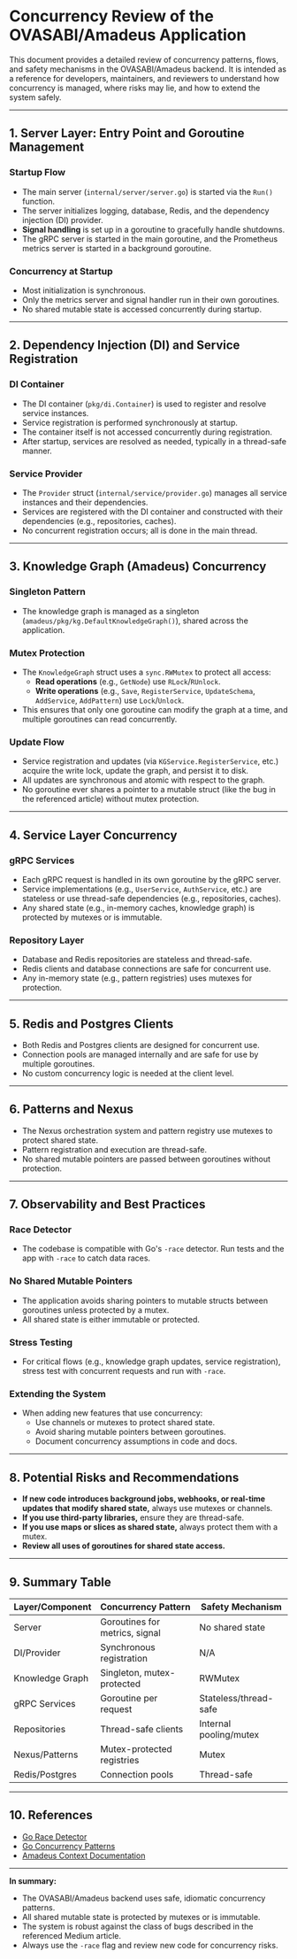# Concurrency Review of the OVASABI/Amadeus Application

This document provides a detailed review of concurrency patterns, flows, and safety mechanisms in
the OVASABI/Amadeus backend. It is intended as a reference for developers, maintainers, and
reviewers to understand how concurrency is managed, where risks may lie, and how to extend the
system safely.

---

## 1. Server Layer: Entry Point and Goroutine Management

### **Startup Flow**

- The main server (`internal/server/server.go`) is started via the `Run()` function.
- The server initializes logging, database, Redis, and the dependency injection (DI) provider.
- **Signal handling** is set up in a goroutine to gracefully handle shutdowns.
- The gRPC server is started in the main goroutine, and the Prometheus metrics server is started in
  a background goroutine.

### **Concurrency at Startup**

- Most initialization is synchronous.
- Only the metrics server and signal handler run in their own goroutines.
- No shared mutable state is accessed concurrently during startup.

---

## 2. Dependency Injection (DI) and Service Registration

### **DI Container**

- The DI container (`pkg/di.Container`) is used to register and resolve service instances.
- Service registration is performed synchronously at startup.
- The container itself is not accessed concurrently during registration.
- After startup, services are resolved as needed, typically in a thread-safe manner.

### **Service Provider**

- The `Provider` struct (`internal/service/provider.go`) manages all service instances and their
  dependencies.
- Services are registered with the DI container and constructed with their dependencies (e.g.,
  repositories, caches).
- No concurrent registration occurs; all is done in the main thread.

---

## 3. Knowledge Graph (Amadeus) Concurrency

### **Singleton Pattern**

- The knowledge graph is managed as a singleton (`amadeus/pkg/kg.DefaultKnowledgeGraph()`), shared
  across the application.

### **Mutex Protection**

- The `KnowledgeGraph` struct uses a `sync.RWMutex` to protect all access:
  - **Read operations** (e.g., `GetNode`) use `RLock`/`RUnlock`.
  - **Write operations** (e.g., `Save`, `RegisterService`, `UpdateSchema`, `AddService`,
    `AddPattern`) use `Lock`/`Unlock`.
- This ensures that only one goroutine can modify the graph at a time, and multiple goroutines can
  read concurrently.

### **Update Flow**

- Service registration and updates (via `KGService.RegisterService`, etc.) acquire the write lock,
  update the graph, and persist it to disk.
- All updates are synchronous and atomic with respect to the graph.
- No goroutine ever shares a pointer to a mutable struct (like the bug in the referenced article)
  without mutex protection.

---

## 4. Service Layer Concurrency

### **gRPC Services**

- Each gRPC request is handled in its own goroutine by the gRPC server.
- Service implementations (e.g., `UserService`, `AuthService`, etc.) are stateless or use
  thread-safe dependencies (e.g., repositories, caches).
- Any shared state (e.g., in-memory caches, knowledge graph) is protected by mutexes or is
  immutable.

### **Repository Layer**

- Database and Redis repositories are stateless and thread-safe.
- Redis clients and database connections are safe for concurrent use.
- Any in-memory state (e.g., pattern registries) uses mutexes for protection.

---

## 5. Redis and Postgres Clients

- Both Redis and Postgres clients are designed for concurrent use.
- Connection pools are managed internally and are safe for use by multiple goroutines.
- No custom concurrency logic is needed at the client level.

---

## 6. Patterns and Nexus

- The Nexus orchestration system and pattern registry use mutexes to protect shared state.
- Pattern registration and execution are thread-safe.
- No shared mutable pointers are passed between goroutines without protection.

---

## 7. Observability and Best Practices

### **Race Detector**

- The codebase is compatible with Go's `-race` detector. Run tests and the app with `-race` to catch
  data races.

### **No Shared Mutable Pointers**

- The application avoids sharing pointers to mutable structs between goroutines unless protected by
  a mutex.
- All shared state is either immutable or protected.

### **Stress Testing**

- For critical flows (e.g., knowledge graph updates, service registration), stress test with
  concurrent requests and run with `-race`.

### **Extending the System**

- When adding new features that use concurrency:
  - Use channels or mutexes to protect shared state.
  - Avoid sharing mutable pointers between goroutines.
  - Document concurrency assumptions in code and docs.

---

## 8. Potential Risks and Recommendations

- **If new code introduces background jobs, webhooks, or real-time updates that modify shared
  state,** always use mutexes or channels.
- **If you use third-party libraries,** ensure they are thread-safe.
- **If you use maps or slices as shared state,** always protect them with a mutex.
- **Review all uses of goroutines for shared state access.**

---

## 9. Summary Table

| Layer/Component | Concurrency Pattern            | Safety Mechanism       |
| --------------- | ------------------------------ | ---------------------- |
| Server          | Goroutines for metrics, signal | No shared state        |
| DI/Provider     | Synchronous registration       | N/A                    |
| Knowledge Graph | Singleton, mutex-protected     | RWMutex                |
| gRPC Services   | Goroutine per request          | Stateless/thread-safe  |
| Repositories    | Thread-safe clients            | Internal pooling/mutex |
| Nexus/Patterns  | Mutex-protected registries     | Mutex                  |
| Redis/Postgres  | Connection pools               | Thread-safe            |

---

## 10. References

- [Go Race Detector](https://blog.golang.org/race-detector)
- [Go Concurrency Patterns](https://blog.golang.org/pipelines)
- [Amadeus Context Documentation](../amadeus/amadeus_context.md)

---

**In summary:**

- The OVASABI/Amadeus backend uses safe, idiomatic concurrency patterns.
- All shared mutable state is protected by mutexes or is immutable.
- The system is robust against the class of bugs described in the referenced Medium article.
- Always use the `-race` flag and review new code for concurrency risks.
